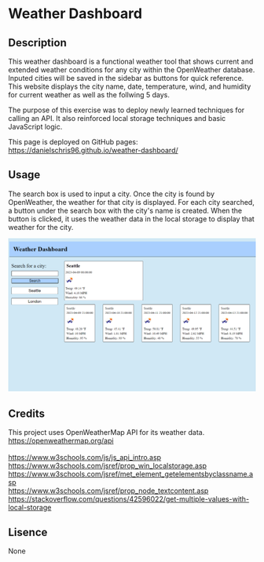 # Weather Dashboard

## Description

This weather dashboard is a functional weather tool that shows current and extended weather conditions for any city within the OpenWeather database. Inputed cities will be saved in the sidebar as buttons for quick reference. This website displays the city name, date, temperature, wind, and humidity for current weather as well as the follwing 5 days.

The purpose of this exercise was to deploy newly learned techniques for calling an API. It also reinforced local storage techniques and basic JavaScript logic.

This page is deployed on GitHub pages:<br>
https://danielschris96.github.io/weather-dashboard/

## Usage

The search box is used to input a city. Once the city is found by OpenWeather, the weather for that city is displayed. For each city searched, a button under the search box with the city's name is created. When the button is clicked, it uses the weather data in the local storage to display that weather for the city.

![Screenshot of webpage](./assets/images/page-screenshot.PNG)

## Credits

This project uses OpenWeatherMap API for its weather data.<br>
https://openweathermap.org/api<br>
<br>
https://www.w3schools.com/js/js_api_intro.asp<br>
https://www.w3schools.com/jsref/prop_win_localstorage.asp<br>
https://www.w3schools.com/jsref/met_element_getelementsbyclassname.asp<br>
https://www.w3schools.com/jsref/prop_node_textcontent.asp<br>
https://stackoverflow.com/questions/42596022/get-multiple-values-with-local-storage

## Lisence

None